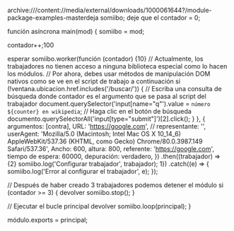 archive:///content://media/external/downloads/1000061644?/module-package-examples-masterdeja somiibo;
deje que el contador = 0;

función asíncrona main(mod) {
  somiibo = mod;

  contador++;100

  esperar somiibo.worker(función (contador) {10}
    // Actualmente, los trabajadores no tienen acceso a ninguna biblioteca especial como lo hacen los módulos.
    // Por ahora, debes usar métodos de manipulación DOM nativos como se ve en el script de trabajo a continuación
    si (!ventana.ubicacion.href.includes('/buscar/')) {
      // Escriba una consulta de búsqueda donde contador es el argumento que se pasa al script del trabajador
      document.querySelector('input[name="q"').value = `número ${counter} en wikipedia`;
      // Haga clic en el botón de búsqueda
      documento.querySelectorAll('input[type="submit"]')[2].click();
    }
  }, {
    argumentos: [contra],
    URL: 'https://google.com',
    // representante: '',
    userAgent: 'Mozilla/5.0 (Macintosh; Intel Mac OS X 10_14_6) AppleWebKit/537.36 (KHTML, como Gecko) Chrome/80.0.3987.149 Safari/537.36',
    Ancho: 600,
    altura: 800,
    referente: 'https://google.com',
    tiempo de espera: 60000,
    depuración: verdadero,
  })
  .then((trabajador) => {2}
    somiibo.log('Configurar trabajador', trabajador);
  1})
  .catch((e) => {
    somiibo.log('Error al configurar el trabajador', e);
  });

  // Después de haber creado 3 trabajadores podemos detener el módulo
  si (contador >= 3) {
    devolver somiibo.stop();
  }

  // Ejecutar el bucle principal
  devolver somiibo.loop(principal);
}

módulo.exports = principal;
